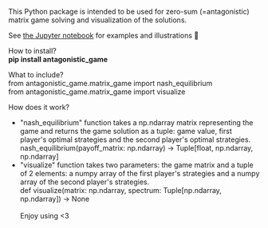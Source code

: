 This Python package is intended to be used for zero-sum (=antagonistic) matrix game solving and visualization of the solutions. <br>

See [the Jupyter notebook](https://github.com/oscar-foxtrot/antagonistic_game_solver/blob/main/Workflow.ipynb) for examples and illustrations 🎨 <br>

How to install? <br>
**pip install antagonistic_game** <br>

What to include? <br>
from antagonistic_game.matrix_game import nash_equilibrium <br>
from antagonistic_game.matrix_game import visualize <br>

How does it work?
- "nash_equilibrium" function takes a np.ndarray matrix representing the game and returns the game solution as a tuple: game value, first player's optimal strategies and the second player's optimal strategies. <br>
nash_equilibrium(payoff_matrix: np.ndarray) -> Tuple[float, np.ndarray, np.ndarray] <br>
- "visualize" function takes two parameters: the game matrix and a tuple of 2 elements: a numpy array of the first player's strategies and a numpy array of the second player's strategies. <br>
def visualize(matrix: np.ndarray, spectrum: Tuple[np.ndarray, np.ndarray]) -> None <br> <br>
Enjoy using <3

